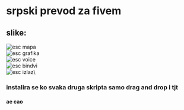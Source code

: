 # srpski prevod za fivem

## slike:

![esc mapa](https://cdn.discordapp.com/attachments/475008969157509121/916760797991039006/unknown.png "esc mapa")\
![esc grafika](https://cdn.discordapp.com/attachments/475008969157509121/916760798523695184/unknown.png "esc grafika")\
![esc voice](https://cdn.discordapp.com/attachments/475008969157509121/916760798989287444/unknown.png "esc voice")\
![esc bindvi](https://cdn.discordapp.com/attachments/475008969157509121/916760799480000574/unknown.png "esc bindovi")\
![esc izlaz](https://cdn.discordapp.com/attachments/475008969157509121/916761723367723058/unknown.png "esc izlaz")\

### instalira se ko svaka druga skripta samo drag and drop i tjt 

#### ae cao